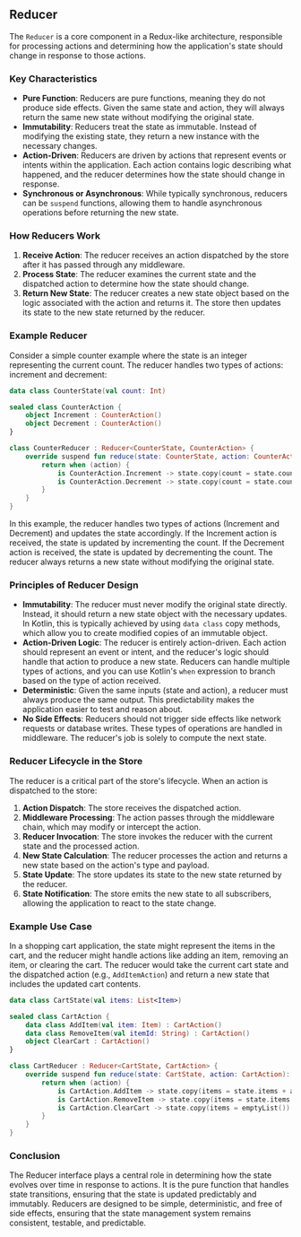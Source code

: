 ## Reducer

The `Reducer` is a core component in a Redux-like architecture, responsible for processing actions and determining how
the application's state should change in response to those actions.

### Key Characteristics

- **Pure Function**: Reducers are pure functions, meaning they do not produce side effects. Given the same state and
  action, they will always return the same new state without modifying the original state.
- **Immutability**: Reducers treat the state as immutable. Instead of modifying the existing state, they return a new
  instance with the necessary changes.
- **Action-Driven**: Reducers are driven by actions that represent events or intents within the application. Each action
  contains logic describing what happened, and the reducer determines how the state should change in response.
- **Synchronous or Asynchronous**: While typically synchronous, reducers can be `suspend` functions, allowing them to
  handle asynchronous operations before returning the new state.

### How Reducers Work

1. **Receive Action**: The reducer receives an action dispatched by the store after it has passed through any
   middleware.
2. **Process State**: The reducer examines the current state and the dispatched action to determine how the state should
   change.
3. **Return New State**: The reducer creates a new state object based on the logic associated with the action and
   returns it. The store then updates its state to the new state returned by the reducer.

### Example Reducer

Consider a simple counter example where the state is an integer representing the current count. The reducer handles two
types of actions: increment and decrement:

```kotlin
data class CounterState(val count: Int)

sealed class CounterAction {
    object Increment : CounterAction()
    object Decrement : CounterAction()
}

class CounterReducer : Reducer<CounterState, CounterAction> {
    override suspend fun reduce(state: CounterState, action: CounterAction): CounterState {
        return when (action) {
            is CounterAction.Increment -> state.copy(count = state.count + 1)
            is CounterAction.Decrement -> state.copy(count = state.count - 1)
        }
    }
}
```

In this example, the reducer handles two types of actions (Increment and Decrement) and updates the state accordingly.
If the Increment action is received, the state is updated by incrementing the count. If the Decrement action is
received, the state is updated by decrementing the count. The reducer always returns a new state without modifying the
original state.

### Principles of Reducer Design

- **Immutability**: The reducer must never modify the original state directly. Instead, it should return a new state
  object with the necessary updates. In Kotlin, this is typically achieved by using `data class` copy methods, which
  allow you to create modified copies of an immutable object.
- **Action-Driven Logic**: The reducer is entirely action-driven. Each action should represent an event or intent, and
  the reducer's logic should handle that action to produce a new state. Reducers can handle multiple types of actions,
  and you can use Kotlin's `when` expression to branch based on the type of action received.
- **Deterministic**: Given the same inputs (state and action), a reducer must always produce the same output. This
  predictability makes the application easier to test and reason about.
- **No Side Effects**: Reducers should not trigger side effects like network requests or database writes. These types of
  operations are handled in middleware. The reducer's job is solely to compute the next state.

### Reducer Lifecycle in the Store

The reducer is a critical part of the store's lifecycle. When an action is dispatched to the store:

1. **Action Dispatch**: The store receives the dispatched action.
2. **Middleware Processing**: The action passes through the middleware chain, which may modify or intercept the action.
3. **Reducer Invocation**: The store invokes the reducer with the current state and the processed action.
4. **New State Calculation**: The reducer processes the action and returns a new state based on the action's type and
   payload.
5. **State Update**: The store updates its state to the new state returned by the reducer.
6. **State Notification**: The store emits the new state to all subscribers, allowing the application to react to the
   state change.

### Example Use Case

In a shopping cart application, the state might represent the items in the cart, and the reducer might handle actions
like adding an item, removing an item, or clearing the cart. The reducer would take the current cart state and the
dispatched action (e.g., `AddItemAction`) and return a new state that includes the updated cart contents.

```kotlin
data class CartState(val items: List<Item>)

sealed class CartAction {
    data class AddItem(val item: Item) : CartAction()
    data class RemoveItem(val itemId: String) : CartAction()
    object ClearCart : CartAction()
}

class CartReducer : Reducer<CartState, CartAction> {
    override suspend fun reduce(state: CartState, action: CartAction): CartState {
        return when (action) {
            is CartAction.AddItem -> state.copy(items = state.items + action.item)
            is CartAction.RemoveItem -> state.copy(items = state.items.filter { it.id != action.itemId })
            is CartAction.ClearCart -> state.copy(items = emptyList())
        }
    }
}
```

### Conclusion

The Reducer interface plays a central role in determining how the state evolves over time in response to actions. It is
the pure function that handles state transitions, ensuring that the state is updated predictably and immutably. Reducers
are designed to be simple, deterministic, and free of side effects, ensuring that the state management system remains
consistent, testable, and predictable.
